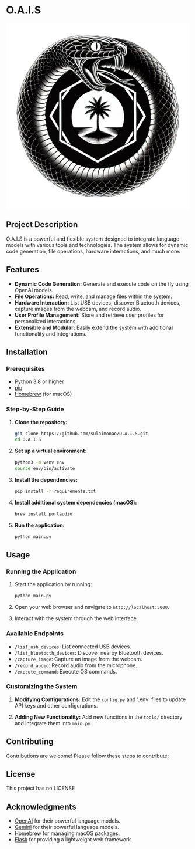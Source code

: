 # O.A.I.S

![O.A.I.S Logo](static/images/logo1.png)

## Project Description

O.A.I.S is a powerful and flexible system designed to integrate language models with various tools and technologies. The system allows for dynamic code generation, file operations, hardware interactions, and much more.

## Features

- **Dynamic Code Generation:** Generate and execute code on the fly using OpenAI models.
- **File Operations:** Read, write, and manage files within the system.
- **Hardware Interaction:** List USB devices, discover Bluetooth devices, capture images from the webcam, and record audio.
- **User Profile Management:** Store and retrieve user profiles for personalized interactions.
- **Extensible and Modular:** Easily extend the system with additional functionality and integrations.

## Installation

### Prerequisites

- Python 3.8 or higher
- [pip](https://pip.pypa.io/en/stable/installation/)
- [Homebrew](https://brew.sh/) (for macOS)

### Step-by-Step Guide

1. **Clone the repository:**

    ```sh
    git clone https://github.com/sulaimonao/O.A.I.S.git
    cd O.A.I.S
    ```

2. **Set up a virtual environment:**

    ```sh
    python3 -m venv env
    source env/bin/activate
    ```

3. **Install the dependencies:**

    ```sh
    pip install -r requirements.txt
    ```

4. **Install additional system dependencies (macOS):**

    ```sh
    brew install portaudio
    ```

5. **Run the application:**

    ```sh
    python main.py
    ```

## Usage

### Running the Application

1. Start the application by running:

    ```sh
    python main.py
    ```

2. Open your web browser and navigate to `http://localhost:5000`.

3. Interact with the system through the web interface.

### Available Endpoints

- `/list_usb_devices`: List connected USB devices.
- `/list_bluetooth_devices`: Discover nearby Bluetooth devices.
- `/capture_image`: Capture an image from the webcam.
- `/record_audio`: Record audio from the microphone.
- `/execute_command`: Execute OS commands.

### Customizing the System

1. **Modifying Configurations:**
   Edit the `config.py` and '.env' files to update API keys and other configurations.

2. **Adding New Functionality:**
   Add new functions in the `tools/` directory and integrate them into `main.py`.

## Contributing

Contributions are welcome! Please follow these steps to contribute:

## License

This project has no LICENSE

## Acknowledgments

- [OpenAI](https://www.openai.com/) for their powerful language models.
- [Gemini](https://www.gemini.google.com/) for their powerful language models.
- [Homebrew](https://brew.sh/) for managing macOS packages.
- [Flask](https://flask.palletsprojects.com/) for providing a lightweight web framework.
